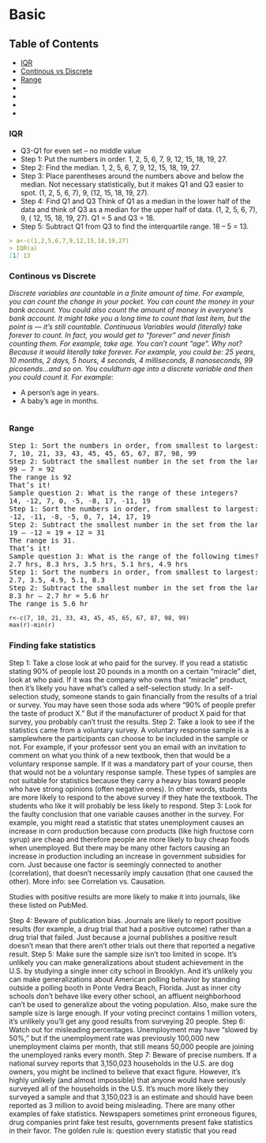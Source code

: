 # Basic
## Table of Contents 
* [IQR](#IQR)
* [Continous vs Discrete](#cvd)
* [Range](#range)
* [](#)
* [](#)
* [](#)
* [](#)
### IQR <a name="IQR"></a>
*	Q3-Q1 for even set – no middle value
*	Step 1: Put the numbers in order.
1, 2, 5, 6, 7, 9, 12, 15, 18, 19, 27.
*	Step 2: Find the median.
1, 2, 5, 6, 7, 9, 12, 15, 18, 19, 27.
*	Step 3: Place parentheses around the numbers above and below the median. 
Not necessary statistically, but it makes Q1 and Q3 easier to spot.
(1, 2, 5, 6, 7), 9, (12, 15, 18, 19, 27).
*	Step 4: Find Q1 and Q3
Think of Q1 as a median in the lower half of the data and think of Q3 as a median for the upper half of data.
(1, 2, 5, 6, 7),  9, ( 12, 15, 18, 19, 27). Q1 = 5 and Q3 = 18.
*	Step 5: Subtract Q1 from Q3 to find the interquartile range.
18 – 5 = 13.
```markdown
> a<-c(1,2,5,6,7,9,12,15,18,19,27)
> IQR(a)
[1] 13
```

### Continous vs Discrete <a name="cvd"></a>
_Discrete variables are countable in a finite amount of time. For example, you can count the change in your pocket. You can count the money in your bank account. You could also count the amount of money in everyone’s bank account. It might take you a long time to count that last item, but the point is — it’s still countable._
_Continuous Variables would (literally) take forever to count. In fact, you would get to “forever” and never finish counting them. For example, take age. You can’t count “age”. Why not? Because it would literally take forever. For example, you could be:
25 years, 10 months, 2 days, 5 hours, 4 seconds, 4 milliseconds, 8 nanoseconds, 99 picosends…and so on. You couldturn age into a discrete variable and then you could count it. For example:_
*	A person’s age in years.
*	A baby’s age in months.
```markdown
```
### Range  <a name="range"></a>
<pre>
Step 1: Sort the numbers in order, from smallest to largest:
7, 10, 21, 33, 43, 45, 45, 65, 67, 87, 98, 99
Step 2: Subtract the smallest number in the set from the largest number in the set:
99 – 7 = 92
The range is 92
That’s it!
Sample question 2: What is the range of these integers?
14, -12, 7, 0, -5, -8, 17, -11, 19
Step 1: Sort the numbers in order, from smallest to largest:
-12, -11, -8, -5, 0, 7, 14, 17, 19
Step 2: Subtract the smallest number in the set from the largest number in the set:
19 – -12 = 19 + 12 = 31
The range is 31.
That’s it!
Sample question 3: What is the range of the following times?
2.7 hrs, 8.3 hrs, 3.5 hrs, 5.1 hrs, 4.9 hrs
Step 1: Sort the numbers in order, from smallest to largest:
2.7, 3.5, 4.9, 5.1, 8.3
Step 2: Subtract the smallest number in the set from the largest number in the set:
8.3 hr – 2.7 hr = 5.6 hr
The range is 5.6 hr
</pre>
```markdown
r<-c(7, 10, 21, 33, 43, 45, 45, 65, 67, 87, 98, 99)
max(r)-min(r)
```
### Finding fake statistics <a name=""></a>
Step 1: Take a close look at who paid for the survey. If you read a statistic stating 90% of people lost 20 pounds in a month on a certain “miracle” diet, look at who paid. If it was the company who owns that “miracle” product, then it’s likely you have what’s called a self-selection study. In a self-selection study, someone stands to gain financially from the results of a trial or survey. You may have seen those soda ads where “90% of people prefer the taste of product X.” But if the manufacturer of product X paid for that survey, you probably can’t trust the results.
Step 2: Take a look to see if the statistics came from a voluntary survey. A voluntary response sample is a samplewhere the participants can choose to be included in the sample or not. For example, if your professor sent you an email with an invitation to comment on what you think of a new textbook, then that would be a voluntary response sample. If it was a mandatory part of your course, then that would not be a voluntary response sample. These types of samples are not suitable for statistics because they carry a heavy bias toward people who have strong opinions (often negative ones). In other words, students are more likely to respond to the above survey if they hate the textbook. The students who like it will probably be less likely to respond.
Step 3: Look for the faulty conclusion that one variable causes another in the survey. For example, you might read a statistic that states unemployment causes an increase in corn production because corn products (like high fructose corn syrup) are cheap and therefore people are more likely to buy cheap foods when unemployed. But there may be many other factors causing an increase in production including an increase in government subsidies for corn. Just because one factor is seemingly connected to another (correlation), that doesn’t necessarily imply causation (that one caused the other). More info: see Correlation vs. Causation.
 
Studies with positive results are more likely to make it into journals, like these listed on PubMed.


Step 4: Beware of publication bias. Journals are likely to report positive results (for example, a drug trial that had a positive outcome) rather than a drug trial that failed. Just because a journal publishes a positive result doesn’t mean that there aren’t other trials out there that reported a negative result.
Step 5: Make sure the sample size isn’t too limited in scope. It’s unlikely you can make generalizations about student achievement in the U.S. by studying a single inner city school in Brooklyn. And it’s unlikely you can make generalizations about American polling behavior by standing outside a polling booth in Ponte Vedra Beach, Florida. Just as inner city schools don’t behave like every other school, an affluent neighborhood can’t be used to generalize about the voting population. Also, make sure the sample size is large enough. If your voting precinct contains 1 million voters, it’s unlikely you’ll get any good results from surveying 20 people.
Step 6: Watch out for misleading percentages. Unemployment may have “slowed by 50%,” but if the unemployment rate was previously 100,000 new unemployment claims per month, that still means 50,000 people are joining the unemployed ranks every month.
Step 7: Beware of precise numbers. If a national survey reports that 3,150,023 households in the U.S. are dog owners, you might be inclined to believe that exact figure. However, it’s highly unlikely (and almost impossible) that anyone would have seriously surveyed all of the households in the U.S. It’s much more likely they surveyed a sample and that 3,150,023 is an estimate and should have been reported as 3 million to avoid being misleading.
There are many other examples of fake statistics. Newspapers sometimes print erroneous figures, drug companies print fake test results, governments present fake statistics in their favor. The golden rule is: question every statistic that you read

```markdown
```
###  <a name=""></a>
```markdown
```
###  <a name=""></a>
```markdown
```
###  <a name=""></a>
```markdown
```
###  <a name=""></a>
```markdown
```
###  <a name=""></a>
```markdown
```
###  <a name=""></a>
```markdown
```
###  <a name=""></a>
```markdown
```
###  <a name=""></a>
```markdown
```
###  <a name=""></a>
```markdown
```
###  <a name=""></a>
```markdown
```

